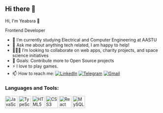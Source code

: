 ## Hi there 👋


Hi, I'm Yeabsra 👋

Frontend Developer

- 🧭 I’m currently studying Electrical and Computer Engineering at AASTU
- 💬 Ask me about anything tech related, I am happy to help!
- 🧑‍🤝‍🧑 I’m looking to collaborate on web apps, charity projects, and space science initiatives
- 🎯 Goals: Contribute more to Open Source projects
- ⚡ I love to play games.
- 📫 How to reach me:
  [![LinkedIn](https://img.shields.io/badge/LinkedIn-blue?logo=linkedin&style=for-the-badge)]([https://www.linkedin.com/in/yeabsra-alemayehu-528534196/])
  [![Telegram](https://img.shields.io/badge/Telegram-blue?logo=telegram&style=for-the-badge)]([https://t.me/yeablid])
  [![Gmail](https://img.shields.io/badge/Gmail-D14836?logo=gmail&style=for-the-badge)](mailto:yeabsraalemayehu592@gmail.com)


### Languages and Tools:

<p>
  <img src="https://cdn.jsdelivr.net/gh/devicons/devicon/icons/javascript/javascript-original.svg" alt="JavaScript" width="40" height="40"/>
  <img src="https://cdn.jsdelivr.net/gh/devicons/devicon/icons/typescript/typescript-original.svg" alt="TypeScript" width="40" height="40"/>
  <img src="https://cdn.jsdelivr.net/gh/devicons/devicon/icons/html5/html5-original.svg" alt="HTML5" width="40" height="40"/>
  <img src="https://cdn.jsdelivr.net/gh/devicons/devicon/icons/css3/css3-original.svg" alt="CSS3" width="40" height="40"/>
  <img src="https://cdn.jsdelivr.net/gh/devicons/devicon/icons/react/react-original.svg" alt="React" width="40" height="40"/>
  <img src="https://cdn.jsdelivr.net/gh/devicons/devicon/icons/mysql/mysql-original.svg" alt="MySQL" width="40" height="40"/>
</p>





